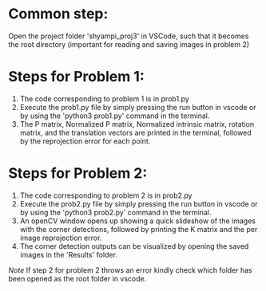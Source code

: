 # Common step:
Open the project folder 'shyampi_proj3' in VSCode, such that it becomes the root directory (important for reading and saving images in problem 2)

# Steps for Problem 1:
1. The code corresponding to problem 1 is in prob1.py
2. Execute the prob1.py file by simply pressing the run button in vscode or by using the 'python3 prob1.py' command in the terminal.
3. The P matrix, Normalized P matrix, Normalized intrinsic matrix, rotation matrix, and the translation vectors are printed in the terminal, followed by the reprojection error for each point.

# Steps for Problem 2:
1. The code corresponding to problem 2 is in prob2.py
2. Execute the prob2.py file by simply pressing the run button in vscode or by using the 'python3 prob2.py' command in the terminal.
3. An openCV window opens up showing a quick slideshow of the images with the corner detections, followed by printing the K matrix and the per image reprojection error.
4. The corner detection outputs can be visualized by opening the saved images in the 'Results' folder.

*Note* If step 2 for problem 2 throws an error kindly check which folder has been opened as the root folder in vscode.
